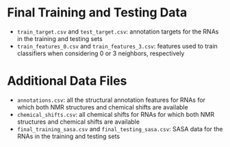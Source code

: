 
# Final Training and Testing Data
* ```train_target.csv``` and ```test_target.csv```: annotation targets for the RNAs in the training and testing sets
* ```train_features_0.csv``` and ```train_features_3.csv```: features used to train classifiers when considering 0 or 3 neighbors, respectively

# Additional Data Files
* ```annotations.csv```: all the structural annotation features for RNAs for which both NMR structures and chemical shifts are available
* ```chemical_shifts.csv```: all chemical shifts for RNAs for which both NMR structures and chemical shifts are available
* ```final_training_sasa.csv``` and ```final_testing_sasa.csv```: SASA data for the RNAs in the training and testing sets
